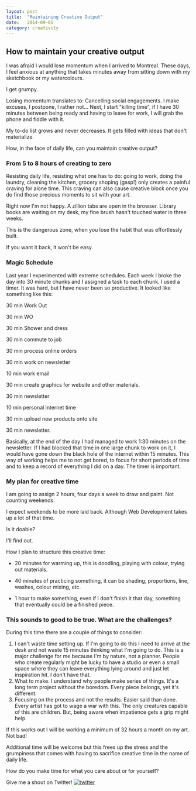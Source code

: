 ```yaml
---
layout: post
title:  "Maintaining Creative Output"
date:   2014-09-05
category: creativity
---
```

## How to maintain your creative output

I was afraid I would lose momentum when I arrived to Montreal. 
These days, I feel anxious at anything that takes minutes away from sitting down with my sketchbook or my watercolours.

I get grumpy.

Losing momentum translates to:
Cancelling social engagements. I make excuses, I postpone, I rather not...
Next, I start "killing time", if I have 30 minutes between being ready and having to leave for work, I will grab the phone and fiddle with it.

My to-do list grows and never decreases. It gets filled with ideas that don't materialize.

How, in the face of daily life, can you maintain creative output?

### From 5 to 8 hours of creating to zero

Resisting daily life, resisting what one has to do: going to work, doing the laundry, cleaning the kitchen, grocery shoping (gasp!) only creates a painful craving for alone time. This craving can also cause creative block once you do find those precious moments to sit with your art.

Right now I'm not happy.  A zillion tabs are open in the browser. Library books are waiting on my desk, my fine brush hasn't touched water in three weeks.

This is the dangerous zone, when you lose the habit that was effortlessly built. 

If you want it back, it won't be easy.

### Magic Schedule

Last year I experimented with extreme schedules. Each week I broke the day into 30 minute chunks and I assigned a task to each chunk. I used a timer.
It was hard, but I have never been so productive. It looked like something like this:

30 min Work Out

30 min WO

30 min Shower and dress

30 min commute to job

30 min process online orders

30 min work on newsletter

10 min work email

30 min create graphics for website and other materials.

30 min newsletter

10 min personal internet time

30 min upload new products onto site

30 min newsletter.

Basically, at the end of the day I had managed to work 1:30 minutes on the newsletter. If I had blocked that time in one large chunk to work on it, I would have gone down the black hole of the internet within 15 minutes. This way of working helps me to not get bored, to focus for short periods of time and to keep a record of everything I did on a day. The timer is important.

### My plan for creative time

I am going to assign 2 hours, four days a week to draw and paint. Not counting weekends. 

I expect weekends to be more laid back. Although Web Development takes up a lot of that time.

Is it doable?

I'll find out. 

How I plan to structure this creative time:

* 20 minutes for warming up, this is doodling, playing with colour, trying out materials.

* 40 minutes of practicing something, it can be shading, proportions, line, washes, colour mixing, etc.

* 1 hour to make something, even if I don't finish it that day, something that eventually could be a finished piece.

### This sounds to good to be true. What are the challenges?


During this time there are a couple of things to consider:

1.  I can't waste time setting up. If I'm going to do this I need to arrive at the desk and not waste 15 minutes thinking what I'm going to do. This is a major challenge for me because I'm by nature, not a planner. People who create regularly might be lucky to have a studio or even a small space where they can leave everything lying around and just let inspiration hit. I don't have that. 
2. What to make.
I understand why people make series of things. It's a long term project without the boredom. Every piece belongs, yet it's different.
3. Focusing on the process and not the results. 
Easier said than done. Every artist has got to wage a war with this. The only creatures capable of this are children. But, being aware when impatience gets a grip might help.

If this works out I will be working a minimum of 32 hours a month on my art.
Not bad! 

Additional time will be welcome but this frees up the stress and the grumpiness that comes with having to sacrifice creative time in the name of daily life. 

How do you make time for what you care about or for yourself?

Give me a shout on Twitter!
<a href="https://twitter.com/intent/tweet?screen_name=suis_eclectique"><img class="twitter" src="{{ site.baseurl }}/assets/img/twitter.png" alt="twitter"></a> <br>



